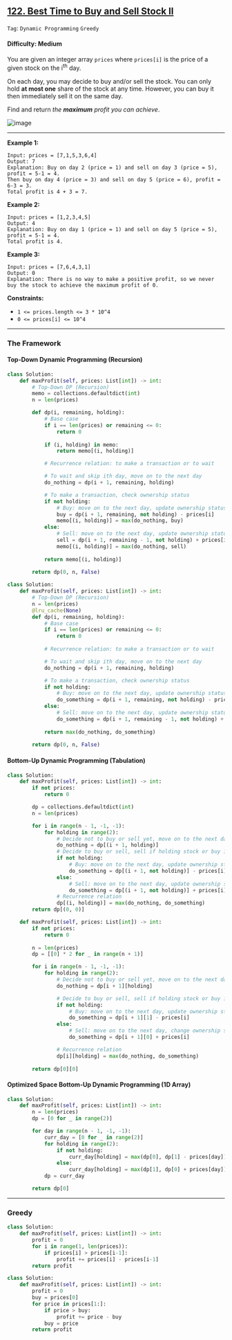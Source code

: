 ## [122. Best Time to Buy and Sell Stock II](https://leetcode.com/problems/best-time-to-buy-and-sell-stock-ii/)

```Tag```: ```Dynamic Programming``` ```Greedy```

#### Difficulty: Medium

You are given an integer array ```prices``` where ```prices[i]``` is the price of a given stock on the i<sup>th</sup> day.

On each day, you may decide to buy and/or sell the stock. You can only hold __at most one__ share of the stock at any time. However, you can buy it then immediately sell it on the same day.

Find and return _the __maximum__ profit you can achieve_.

![image](https://user-images.githubusercontent.com/35042430/220696771-43b9c7ec-85c4-4d42-a156-e02ba8b8a1f0.png)

---

__Example 1:__
```
Input: prices = [7,1,5,3,6,4]
Output: 7
Explanation: Buy on day 2 (price = 1) and sell on day 3 (price = 5), profit = 5-1 = 4.
Then buy on day 4 (price = 3) and sell on day 5 (price = 6), profit = 6-3 = 3.
Total profit is 4 + 3 = 7.
```

__Example 2:__
```
Input: prices = [1,2,3,4,5]
Output: 4
Explanation: Buy on day 1 (price = 1) and sell on day 5 (price = 5), profit = 5-1 = 4.
Total profit is 4.
```

__Example 3:__
```
Input: prices = [7,6,4,3,1]
Output: 0
Explanation: There is no way to make a positive profit, so we never buy the stock to achieve the maximum profit of 0.
```

__Constraints:__

- ```1 <= prices.length <= 3 * 10^4```
- ```0 <= prices[i] <= 10^4```

---

### The Framework

#### Top-Down Dynamic Programming (Recursion)

```Python
class Solution:
    def maxProfit(self, prices: List[int]) -> int:
        # Top-Down DP (Recursion)
        memo = collections.defaultdict(int)
        n = len(prices)

        def dp(i, remaining, holding):
            # Base case
            if i == len(prices) or remaining <= 0:
                return 0
            
            if (i, holding) in memo:
                return memo[(i, holding)]

            # Recurrence relation: to make a transaction or to wait

            # To wait and skip ith day, move on to the next day
            do_nothing = dp(i + 1, remaining, holding)

            # To make a transaction, check ownership status
            if not holding:
                # Buy: move on to the next day, update ownership status, pay the price at ith day
                buy = dp(i + 1, remaining, not holding) - prices[i]
                memo[(i, holding)] = max(do_nothing, buy)
            else:
                # Sell: move on to the next day, update ownership status, take profit
                sell = dp(i + 1, remaining - 1, not holding) + prices[i]
                memo[(i, holding)] = max(do_nothing, sell)
            
            return memo[(i, holding)]
        
        return dp(0, n, False)
```

```Python
class Solution:
    def maxProfit(self, prices: List[int]) -> int:
        # Top-Down DP (Recursion)
        n = len(prices)
        @lru_cache(None)
        def dp(i, remaining, holding):
            # Base case
            if i == len(prices) or remaining <= 0:
                return 0
            
            # Recurrence relation: to make a transaction or to wait

            # To wait and skip ith day, move on to the next day
            do_nothing = dp(i + 1, remaining, holding)

            # To make a transaction, check ownership status
            if not holding:
                # Buy: move on to the next day, update ownership status, pay the price at ith day
                do_something = dp(i + 1, remaining, not holding) - prices[i]
            else:
                # Sell: move on to the next day, update ownership status, take profit
                do_something = dp(i + 1, remaining - 1, not holding) + prices[i]
            
            return max(do_nothing, do_something)
        
        return dp(0, n, False)
```

#### Bottom-Up Dynamic Programming (Tabulation)

```Python
class Solution:
    def maxProfit(self, prices: List[int]) -> int:
        if not prices:
            return 0

        dp = collections.defaultdict(int)
        n = len(prices)

        for i in range(n - 1, -1, -1):
            for holding in range(2):
                # Decide not to buy or sell yet, move on to the next day
                do_nothing = dp[(i + 1, holding)]
                # Decide to buy or sell, sell if holding stock or buy if not holding stock
                if not holding:
                    # Buy: move on to the next day, update ownership status, pay price at ith day
                    do_something = dp[(i + 1, not holding)] - prices[i]
                else:
                    # Sell: move on to the next day, update ownership status, take profit
                    do_something = dp[(i + 1, not holding)] + prices[i]
                # Recurrence relation
                dp[(i, holding)] = max(do_nothing, do_something)
        return dp[(0, 0)]
```

```Python
    def maxProfit(self, prices: List[int]) -> int:
        if not prices:
            return 0
            
        n = len(prices)
        dp = [[0] * 2 for _ in range(n + 1)]

        for i in range(n - 1, -1, -1):
            for holding in range(2):            
                # Decide not to buy or sell yet, move on to the next day
                do_nothing = dp[i + 1][holding]

                # Decide to buy or sell, sell if holding stock or buy if not holding stock
                if not holding:
                    # Buy: move on to the next day, update ownership status, pay price at ith day
                    do_something = dp[i + 1][1] - prices[i]
                else:
                    # Sell: move on to the next day, change ownership status, take profit
                    do_something = dp[i + 1][0] + prices[i]

                # Recurrence relation
                dp[i][holding] = max(do_nothing, do_something)
        
        return dp[0][0]
```

#### Optimized Space Bottom-Up Dynamic Programming (1D Array)

```Python
class Solution:
    def maxProfit(self, prices: List[int]) -> int:
        n = len(prices)
        dp = [0 for _ in range(2)]

        for day in range(n - 1, -1, -1):
            curr_day = [0 for _ in range(2)]
            for holding in range(2):
                if not holding:
                    curr_day[holding] = max(dp[0], dp[1] - prices[day])
                else:
                    curr_day[holding] = max(dp[1], dp[0] + prices[day])
            dp = curr_day

        return dp[0]
```

---

### Greedy

```Python
class Solution:
    def maxProfit(self, prices: List[int]) -> int:
        profit = 0
        for i in range(1, len(prices)):
            if prices[i] > prices[i-1]:
                profit += prices[i] - prices[i-1]
        return profit
```

```Python
class Solution:
    def maxProfit(self, prices: List[int]) -> int:
        profit = 0
        buy = prices[0]
        for price in prices[1:]:
            if price > buy:
                profit += price - buy
            buy = price
        return profit
```

